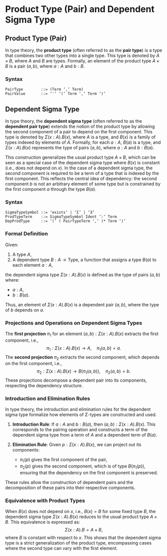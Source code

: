 # Product Type (Pair)  and Dependent Sigma Type

## Product Type (Pair)

In type theory, the **product type** (often referred to as the **pair type**) is a type that combines two other types into a single type. This type is denoted by $A \times B$, where $A$ and $B$ are types. Formally, an element of the product type $A \times B$ is a pair $(a, b)$, where $a : A$ and $b : B$.

### Syntax

```
PairType        ::= (Term ‘,’ Term)
PairValue       ::= ‘'’ ‘(’ Term ‘,’ Term ‘)’
```

## Dependent Sigma Type

In type theory, the **dependent sigma type** (often referred to as the **dependent pair type**) extends the notion of the product type by allowing the second component of a pair to depend on the first component. This type is denoted by $\Sigma(x : A) . B(x)$, where $A$ is a type, and $B(x)$ is a family of types indexed by elements of $A$. Formally, for each $a : A$, $B(a)$ is a type, and $\Sigma(x : A) . B(x)$ represents the type of pairs $(a, b)$, where $a : A$ and $b : B(a)$.

This construction generalizes the usual product type $A \times B$, which can be seen as a special case of the dependent sigma type where $B(x)$ is constant (i.e., does not depend on $x$). In the case of a dependent sigma type, the second component is required to be a term of a type that is indexed by the first component. This reflects the central idea of dependency: the second component $b$ is not an arbitrary element of some type but is constrained by the first component $a$ through the type $B(a)$.

### Syntax

```
SigmaTypeSymbol ::= ‘exists’ | ‘Σ’ | ‘∃’
ProdTypeTerm    ::= SigmaTypeSymbol Ident ‘:’ Term
DepProdType     ::= ‘(’ ( PairTypeTerm ‘,’ )* Term ‘)’
```

### Formal Definition

Given:
1. A type $A$,
2. A dependent type $B : A \to \text{Type}$, a function that assigns a type $B(a)$ to each element $a : A$,

the dependent sigma type $\Sigma(x : A) . B(x)$ is defined as the type of pairs $(a, b)$ where:
- $a : A$,
- $b : B(a)$.

Thus, an element of $\Sigma(x : A) . B(x)$ is a dependent pair $(a, b)$, where the type of $b$ depends on $a$.

### Projections and Operations on Dependent Sigma Types

The **first projection** $\pi_1$ for an element $(a, b) : \Sigma(x : A) . B(x)$ extracts the first component, i.e.,
$$
\pi_1 : \Sigma(x : A) . B(x) \to A, \quad \pi_1(a, b) = a.
$$
The **second projection** $\pi_2$ extracts the second component, which depends on the first component, i.e.,
$$
\pi_2 : \Sigma(x : A) . B(x) \to B(\pi_1(a, b)), \quad \pi_2(a, b) = b.
$$
These projections decompose a dependent pair into its components, respecting the dependency structure.

### Introduction and Elimination Rules

In type theory, the introduction and elimination rules for the dependent sigma type formalize how elements of $\Sigma$-types are constructed and used.

1. **Introduction Rule**: If $a : A$ and $b : B(a)$, then $(a, b) : \Sigma(x : A) . B(x)$. This corresponds to the pairing operation and constructs a term of the dependent sigma type from a term of $A$ and a dependent term of $B(a)$.

2. **Elimination Rule**: Given $p : \Sigma(x : A) . B(x)$, we can project out its components:
    - $\pi_1(p)$ gives the first component of the pair,
    - $\pi_2(p)$ gives the second component, which is of type $B(\pi_1(p))$, ensuring that the dependency on the first component is preserved.

These rules allow the construction of dependent pairs and the decomposition of these pairs into their respective components.

### Equivalence with Product Types

When $B(x)$ does not depend on $x$, i.e., $B(x) = B$ for some fixed type $B$, the dependent sigma type $\Sigma(x : A) . B(x)$ reduces to the usual product type $A \times B$. This equivalence is expressed as:
$$
\Sigma(x : A) . B = A \times B,
$$
where $B$ is constant with respect to $x$. This shows that the dependent sigma type is a strict generalization of the product type, encompassing cases where the second type can vary with the first element.

